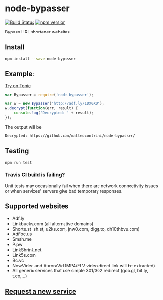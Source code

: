 # node-bypasser
[![Build Status](https://travis-ci.org/matteocontrini/node-bypasser.svg?branch=master)](https://travis-ci.org/matteocontrini/node-bypasser)
[![npm version](https://badge.fury.io/js/node-bypasser.svg)](https://badge.fury.io/js/node-bypasser)

Bypass URL shortener websites

## Install

```bash
npm install --save node-bypasser
```

## Example:

[Try on Tonic](https://tonicdev.com/npm/node-bypasser)

```javascript
var Bypasser = require('node-bypasser');

var w = new Bypasser('http://adf.ly/1DX0XD');
w.decrypt(function(err, result) {
	console.log('Decrypted: ' + result);
});
```

The output will be
```
Decrypted: https://github.com/matteocontrini/node-bypasser/
```

## Testing

```bash
npm run test
```
 
### Travis CI build is failing?

Unit tests may occasionally fail when there are network connectivity issues or when services' servers give bad temporary responses.

## Supported websites
* Adf.ly
* Linkbucks.com (all alternative domains)
* Shorte.st (sh.st, u2ks.com, jnw0.com, digg.to, dh10thbvu.com)
* AdFoc.us
* Smsh.me
* P.pw
* LinkShrink.net
* Link5s.com
* Bc.vc
* NowVideo and AuroraVid (MP4/FLV video direct link will be extracted)
* All generic services that use simple 301/302 redirect (goo.gl, bit.ly, t.co,...)

## [Request a new service](https://github.com/matteocontrini/node-bypasser/issues)
